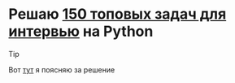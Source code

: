 # Решаю [150 топовых задач для интервью](https://leetcode.com/studyplan/top-interview-150/) на Python

>[!TIP]
>Вот [тут](https://t.me/TAskMAster3399) я поясняю за решение
